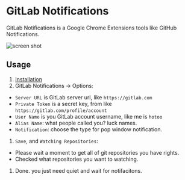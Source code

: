 # GitLab Notifications

GitLab Notifications is a Google Chrome Extensions tools like GitHub Notifications.

![screen shot](./screen-shot.png)

## Usage

1. [Installation](https://chrome.google.com/webstore/detail/gitlab-notifications/neidmbjigjejpekbknfbmcgmkbfgmfmi)
1. GitLab Notifications -> Options:
  - `Server URL` is GitLab server url, like `https://gitlab.com`
  - `Private Token` is a secret key, from like `https://gitlab.com/profile/account`
  - `User Name` is you GitLab account username, like me is `hotoo`
  - `Alias Name`: what people called you? luck names.
  - `Notification`: choose the type for pop window notification.
1. `Save`, and `Watching Repositories`:
  - Please wait a moment to get all of git repositories you have rights.
  - Checked what repositories you want to watching.
1. Done. you just need quiet and wait for notifacitons.
